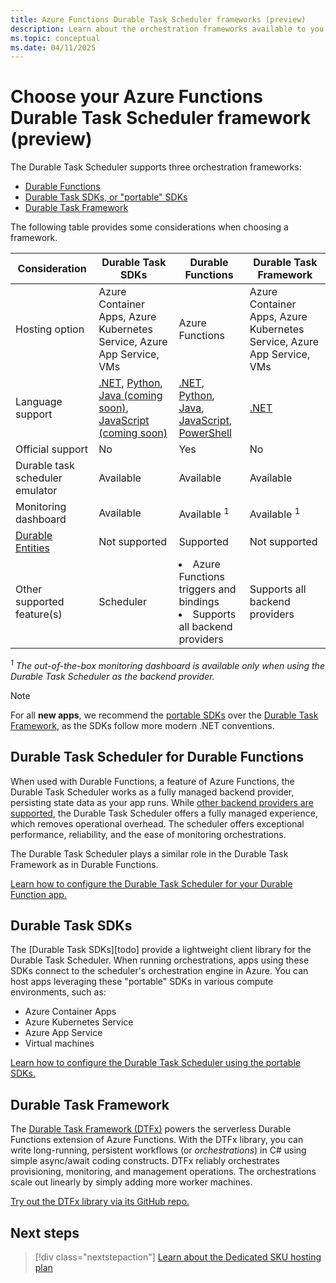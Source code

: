 ```yaml
---
title: Azure Functions Durable Task Scheduler frameworks (preview)
description: Learn about the orchestration frameworks available to you in Durable Task Scheduler.
ms.topic: conceptual
ms.date: 04/11/2025
---
```


# Choose your Azure Functions Durable Task Scheduler framework (preview)

The Durable Task Scheduler supports three orchestration frameworks:

- [Durable Functions](#durable-task-scheduler-for-durable-functions)
- [Durable Task SDKs, or "portable" SDKs](#durable-task-sdks)
- [Durable Task Framework](#durable-task-framework) 

The following table provides some considerations when choosing a framework.

|Consideration | Durable Task SDKs | Durable Functions | Durable Task Framework|
|--------------| --------------| ------------------| --------------------- | 
|Hosting option| Azure Container Apps, Azure Kubernetes Service, Azure App Service, VMs | Azure Functions | Azure Container Apps, Azure Kubernetes Service, Azure App Service, VMs |
|Language support | [.NET](https://github.com/microsoft/durabletask-dotnet/), [Python](https://github.com/microsoft/durabletask-python), [Java (coming soon)](https://github.com/microsoft/durabletask-java), [JavaScript (coming soon)](https://github.com/microsoft/durabletask-js) | [.NET](https://github.com/Azure/azure-functions-durable-extension), [Python](https://github.com/Azure/azure-functions-durable-python), [Java](https://github.com/microsoft/durabletask-java), [JavaScript](https://github.com/Azure/azure-functions-durable-js), [PowerShell](https://github.com/Azure/azure-functions-powershell-worker/tree/dev/examples/durable) | [.NET](https://github.com/Azure/durabletask) |
|Official support| No | Yes | No |
|Durable task scheduler emulator| Available | Available |Available |
|Monitoring dashboard| Available | Available <sup>1</sup> | Available <sup>1</sup>|
|[Durable Entities](/azure/azure-functions/durable/durable-functions-entities)| Not supported | Supported | Not supported|
|Other supported feature(s)| Scheduler| <li>Azure Functions triggers and bindings</li> <li> Supports all backend providers </li> |Supports all backend providers|

*<sup>1</sup> The out-of-the-box monitoring dashboard is available only when using the Durable Task Scheduler as the backend provider.*

> [!NOTE]
> For all **new apps**, we recommend the [portable SDKs](#durable-task-sdks) over the [Durable Task Framework](#durable-task-framework), as the SDKs follow more modern .NET conventions.

## Durable Task Scheduler for Durable Functions

When used with Durable Functions, a feature of Azure Functions, the Durable Task Scheduler works as a fully managed backend provider, persisting state data as your app runs. While [other backend providers are supported](../durable-functions-storage-providers.md), the Durable Task Scheduler offers a fully managed experience, which removes operational overhead. The scheduler offers exceptional performance, reliability, and the ease of monitoring orchestrations.

The Durable Task Scheduler plays a similar role in the Durable Task Framework as in Durable Functions.

[Learn how to configure the Durable Task Scheduler for your Durable Function app.](./quickstart-durable-task-scheduler.md)

## Durable Task SDKs

The [Durable Task SDKs][todo] provide a lightweight client library for the Durable Task Scheduler. When running orchestrations, apps using these SDKs connect to the scheduler's orchestration engine in Azure. You can host apps leveraging these "portable" SDKs in various compute environments, such as:
- Azure Container Apps
- Azure Kubernetes Service
- Azure App Service
- Virtual machines

[Learn how to configure the Durable Task Scheduler using the portable SDKs.](./quickstart-portable-durable-task-sdks.md)

## Durable Task Framework

The [Durable Task Framework (DTFx)](https://github.com/Azure/durabletask) powers the serverless Durable Functions extension of Azure Functions. With the DTFx library, you can write long-running, persistent workflows (or *orchestrations*) in C# using simple async/await coding constructs. DTFx reliably orchestrates provisioning, monitoring, and management operations. The orchestrations scale out linearly by simply adding more worker machines. 

[Try out the DTFx library via its GitHub repo.](https://github.com/Azure/durabletask/tree/main/samples)

## Next steps

> [!div class="nextstepaction"]
> [Learn about the Dedicated SKU hosting plan](./durable-task-scheduler-dedicated-sku.md)